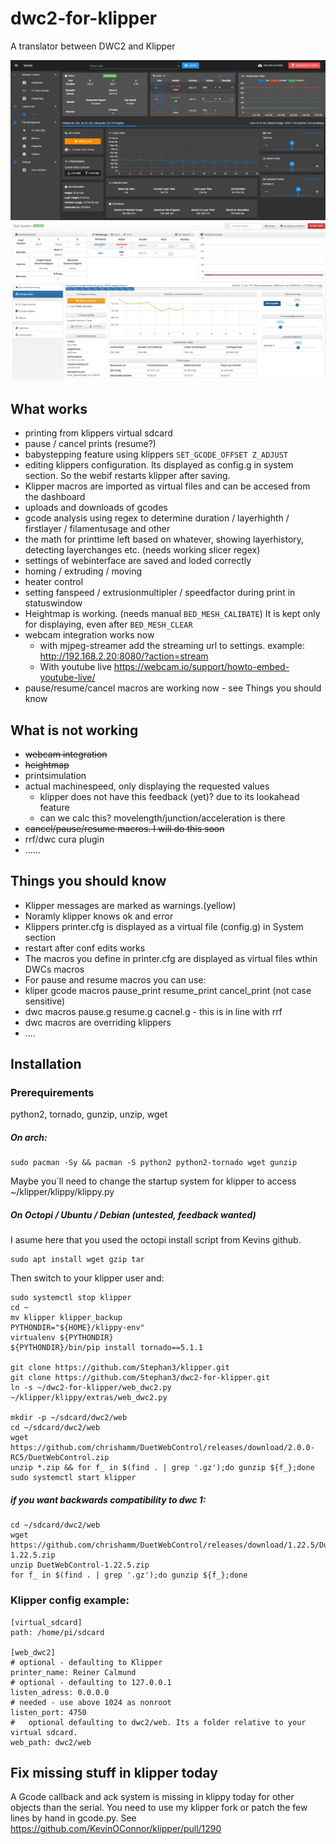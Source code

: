# dwc2-for-klipper
A translator between DWC2 and Klipper

![Alt text](screenshots/screen_1.PNG?raw=true "screen 1")
![Alt text](screenshots/screen_2.PNG?raw=true "screen 2")

## What works

* printing from klippers virtual sdcard
* pause / cancel prints (resume?)
* babystepping feature using klippers ```SET_GCODE_OFFSET Z_ADJUST```
* editing klippers configuration. Its displayed as config.g in system section. So the webif restarts klipper after saving.
* Klipper macros are imported as virtual files and can be accesed from the dashboard
* uploads and downloads of gcodes
* gcode analysis using regex to determine duration / layerhighth / firstlayer / filamentusage and other
* the math for printtime left based on whatever, showing layerhistory, detecting layerchanges etc. (needs working slicer regex)
* settings of webinterface are saved and loded correctly
* homing / extruding / moving
* heater control
* setting fanspeed / extrusionmultipler / speedfactor during print in statuswindow
* Heightmap is working. (needs manual ```BED_MESH_CALIBATE```) It is kept only for displaying, even after ```BED_MESH_CLEAR```
* webcam integration works now
  * with mjpeg-streamer add the streaming url to settings. example: http://192.168.2.20:8080/?action=stream
  * With youtube live https://webcam.io/support/howto-embed-youtube-live/
* pause/resume/cancel macros are working now - see Things you should know

## What is not working

* ~~webcam integration~~
* ~~heightmap~~
* printsimulation
* actual machinespeed, only displaying the requested values
  * klipper does not have this feedback (yet)? due to its lookahead feature 
  * can we calc this? movelength/junction/acceleration is there
* ~~cancel/pause/resume macros. I will do this soon~~
* rrf/dwc cura plugin
* ......

## Things you should know

* Klipper messages are marked as warnings.(yellow)
 * Noramly klipper knows ok and error
* Klippers printer.cfg is displayed as a virtual file (config.g) in System section
 * restart after conf edits works
* The macros you define in printer.cfg are displayed as virtual files wthin DWCs macros
* For pause and resume macros you can use:
 * kliper gcode macros pause_print resume_print cancel_print (not case sensitive)
 * dwc macros pause.g resume.g cacnel.g - this is in line with rrf
 * dwc macros are overriding klippers
* ....

## Installation

### Prerequirements
python2, tornado, gunzip, unzip, wget

##### On arch:
```
sudo pacman -Sy && pacman -S python2 python2-tornado wget gunzip
```

Maybe you´ll need to change the startup system for klipper to access ~/klipper/klippy/klippy.py

##### On Octopi / Ubuntu / Debian (untested, feedback wanted)
I asume here that you used the octopi install script from Kevins github.
```
sudo apt install wget gzip tar
```

Then switch to your klipper user and:
```
sudo systemctl stop klipper
cd ~
mv klipper klipper_backup 
PYTHONDIR="${HOME}/klippy-env"
virtualenv ${PYTHONDIR}
${PYTHONDIR}/bin/pip install tornado==5.1.1

git clone https://github.com/Stephan3/klipper.git
git clone https://github.com/Stephan3/dwc2-for-klipper.git
ln -s ~/dwc2-for-klipper/web_dwc2.py ~/klipper/klippy/extras/web_dwc2.py

mkdir -p ~/sdcard/dwc2/web
cd ~/sdcard/dwc2/web 
wget https://github.com/chrishamm/DuetWebControl/releases/download/2.0.0-RC5/DuetWebControl.zip
unzip *.zip && for f_ in $(find . | grep '.gz');do gunzip ${f_};done
sudo systemctl start klipper
```

##### if you want backwards compatibility to dwc 1:
```
cd ~/sdcard/dwc2/web 
wget https://github.com/chrishamm/DuetWebControl/releases/download/1.22.5/DuetWebControl-1.22.5.zip
unzip DuetWebControl-1.22.5.zip
for f_ in $(find . | grep '.gz');do gunzip ${f_};done
```

### Klipper config example:
```
[virtual_sdcard]
path: /home/pi/sdcard

[web_dwc2]
# optional - defaulting to Klipper
printer_name: Reiner Calmund
# optional - defaulting to 127.0.0.1
listen_adress: 0.0.0.0
# needed - use above 1024 as nonroot
listen_port: 4750
#	optional defaulting to dwc2/web. Its a folder relative to your virtual sdcard.
web_path: dwc2/web
```

## Fix missing stuff in klipper today
A Gcode callback and ack system is missing in klippy today for other objects than the serial. You need to use my klipper fork or patch the few lines by hand in gcode.py.
See https://github.com/KevinOConnor/klipper/pull/1290
